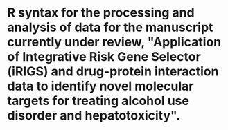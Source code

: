 # R syntax for the processing and analysis of data for the manuscript currently under review, "Application of Integrative Risk Gene Selector (iRIGS) and drug-protein interaction data to identify novel molecular targets for treating alcohol use disorder and hepatotoxicity".
